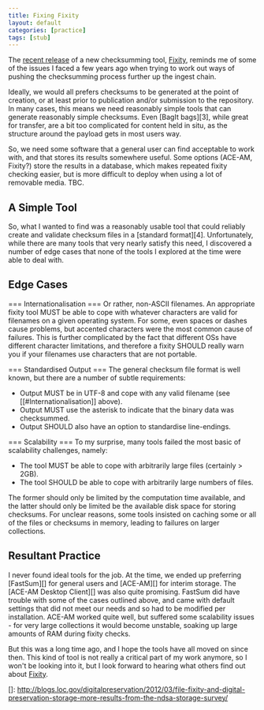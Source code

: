 ```yaml
---
title: Fixing Fixity
layout: default
categories: [practice]
tags: [stub]
---
```


The [recent release][1] of a new checksumming tool, [Fixity][2], reminds me of some of the issues I faced a few years ago when trying to work out ways of pushing the checksumming process further up the ingest chain. 

Ideally, we would all prefers checksums to be generated at the point of creation, or at least prior to publication and/or submission to the repository. In many cases, this means we need reasonably simple tools that can generate reasonably simple checksums. Even [BagIt bags][3], while great for transfer, are a bit too complicated for content held in situ, as the structure around the payload gets in most users way.

So, we need some software that a general user can find acceptable to work with, and that stores its results somewhere useful. Some options (ACE-AM, Fixity?) store the results in a database, which makes repeated fixity checking easier, but is more difficult to deploy when using a lot of removable media. TBC.

A Simple Tool
-------------

So, what I wanted to find was a reasonably usable tool that could reliably create and validate checksum files in a [standard format][4]. Unfortunately, while there are many tools that very nearly satisfy this need, I discovered a number of edge cases that none of the tools I explored at the time were able to deal with.

Edge Cases
----------

=== Internationalisation ===
Or rather, non-ASCII filenames. An appropriate fixity tool MUST be able to cope with whatever characters are valid for filenames on a given operating system. For some, even spaces or dashes cause problems, but accented characters were the most common cause of failures. This is further complicated by the fact that different OSs have different character limitations, and therefore a fixity SHOULD really warn you if your filenames use characters that are not portable.

=== Standardised Output ===
The general checksum file format is well known, but there are a number of subtle requirements:

 * Output MUST be in UTF-8 and cope with any valid filename (see [[#Internationalisation]] above).
 * Output MUST use the asterisk to indicate that the binary data was checksummed.
 * Output SHOULD also have an option to standardise line-endings.

=== Scalability ===
To my surprise, many tools failed the most basic of scalability challenges, namely:

 * The tool MUST be able to cope with arbitrarily large files (certainly > 2GB).
 * The tool SHOULD be able to cope with arbitrarily large numbers of files.

The former should only be limited by the computation time available, and the latter should only be limited be the available disk space for storing checksums. For unclear reasons, some tools insisted on caching some or all of the files or checksums in memory, leading to failures on larger collections.

Resultant Practice
------------------
I never found ideal tools for the job. At the time, we ended up preferring [FastSum][] for general users and [ACE-AM][] for interim storage. The [ACE-AM Desktop Client][] was also quite promising. FastSum did have trouble with some of the cases outlined above, and came with default settings that did not meet our needs and so had to be modified per installation. ACE-AM worked quite well, but suffered some scalability issues - for very large collections it would become unstable, soaking up large amounts of RAM during fixity checks.

But this was a long time ago, and I hope the tools have all moved on since then. This kind of tool is not really a critical part of my work anymore, so I won't be looking into it, but I look forward to hearing what others find out about [Fixity][2].


[1]: http://www.avpreserve.com/blog/avpreserve-releases-fixity-and-mdqc-digital-preservation-tools/
[2]: https://github.com/avpreserve/fixity

[]: http://blogs.loc.gov/digitalpreservation/2012/03/file-fixity-and-digital-preservation-storage-more-results-from-the-ndsa-storage-survey/
